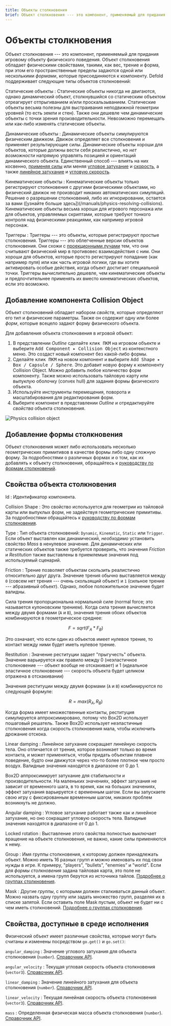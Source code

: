 ```yaml
---
title: Объекты столкновения
brief: Объект столкновения --- это компонент, применяемый для придания игровому объекту физического поведения. Объект столкновения обладает физическими свойствами и формой в пространстве.
---
```


# Объекты столкновения

Объект столкновения --- это компонент, применяемый для придания игровому объекту физического поведения. Объект столкновения обладает физическими свойствами, такими, как вес, трение и форма, при этом его пространственные пределы задаются одной или несколькими _формами_, которые присоединяются к компоненту. Defold поддерживает следующие типы объектов столкновений:

Статические объекты
: Статические объекты никогда не двигаются, однако динамический объект, столкнувшийся со статическим объектом отреагирует отпрыгиванием и/или проскальзыванием. Статические объекты весьма полезны для выстраивания неподвижной геометрии уровней (то есть земли и стен). Также они дешевле чем динамические объекты с точки зрения производительности. Невозможно перемещать или как-либо изменять статические объекты.

Динамические объекты
: Динамические объекты симулируются физическим движком. Движок определяет все столкновения и применяет результирующие силы. Динамические объекты хороши для объектов, которые должны вести себя реалистично, но *нет возможности* напрямую управлять позицией и ориентаций динамического объекта. Единственный способ --- влиять на них косвенно, [применяя силы](/ref/physics/#apply_force) или меняя [угловое затухание](/ref/stable/physics/#angular_damping) и [скорость](/ref/stable/physics/#linear_velocity), а также [линейное затухание](/ref/stable/physics/#linear_damping) и [угловую скорость](/ref/stable/physics/#angular_velocity).

Кинематические объекты
: Кинематические объекты только регистрируют столкновения с другими физическими объектами, но физический движок не производит никаких автоматических симуляций. Решение о разрешении столкновений, либо их игнорировании, остается за вами ([узнайте больше здесь])(/manuals/physics-resolving-collisions). Кинематические объекты весьма хороши для игрового персонажа или для объектов, управляемых скриптами, которые требуют тонкого контроля над физическими реакциями, как например игровой персонаж.

Триггеры
: Триггеры --- это объекты, которые регистрируют простые столкновения. Триггеры --- это облегченные версии объектов столкновения. Они схожи с [проекционными лучами](/manuals/physics-ray-cast) тем, что они считывают физический мир в противовес взаимодействия с ним. Они хороши для объектов, которые просто регистрируют попадание (как например пуля) или как часть игровой логики, где вы хотите активировать особые действия, когда объект достигает специальной точки. Триггеры вычислительно дешевле, чем кинематические объекты и предпочтительнее применять их вместо кинематических объектов, если это возможно.


## Добавление компонента Collision Object

Объект столкновений обладает набором *свойств*, которые определяют его тип и физические параметры. Также он содержит одну или более *форм*, которые всецело задают форму физического объекта.

Для добавления объекта столкновения в игровой объект:

1. В представлении *Outline* сделайте <kbd>клик ПКМ</kbd> на игровом объекте и выберите <kbd>Add Component ▸ Collision Object</kbd> из контекстного меню. Это создаст новый компонент без какой-либо формы.
2. Сделайте <kbd>клик ПКМ</kbd> на новом компонент и выберите <kbd>Add Shape ▸ Box / Capsule / Sphere</kbd>. Это добавит новую форму к компоненту Collision Object. Можно добавить любое количество форм компоненту. Также можно использовать тайловую карту или выпуклую оболочку (convex hull) для задания формы физического объекта.
3. Используйте инструменты перемещения, поворота и масштабирования для редактирования форм.
4. Выберите компонент в представлении *Outline* и отредактируйте *свойства* объекта столкновения.

![Physics collision object](images/physics/collision_object.png)


## Добавление формы столкновения

Объект столкновения может либо использовать несколько геометрических примитивов в качестве формы либо одну сложную форму. За подробностями о различных формах и о том, как их добавлять к объекту столкновения, обращайтесь к [руководству по формам столкновений](/manuals/physics-shapes).


## Свойства объекта столкновения

Id
: Идентификатор компонента.

Collision Shape
: Это свойство используется для геометрии из тайловой карты или выпуклых форм, не задействуя геометрические примитивы. За подробностями обращайтесь к [руководству по формам столкновения](/manuals/physics-shapes).

Type
: Тип объекта столкновений: `Dynamic`, `Kinematic`, `Static` или `Trigger`. Если объект выставлен как динамический, _необходимо_ установить свойство *Mass* в ненулевое значение. Для динамических или статических объектов также требуется проверить, что значения *Friction* и *Restitution* также выставлены в приемлемые значения под используемый сценарий.

Friction
: Трение позволяет объектам скользить реалистично относительно друг друга. Значение трения обычно выставляется между `0` (совсем нет трения --- очень скользящий объект) и `1` (сильное трение --- абразивный объект). Однако, любое положительное значение будет валидны.

  Сила трения пропорциональна нормальной силе (normal force; это называется кулоновским трением). Когда сила трения вычисляется между двумя формами (`A` и `B`), значения трения обоих объектов комбинируются в геометрическое среднее:

```math
  F = sqrt( F_A * F_B )
```

  Это означает, что если один из объектов имеет нулевое трение, то контакт между ними будет иметь нулевое трение.

Restitution
: Значение реституции задает "прыгучесть" объекта. Значение варьируется как правило между 0 (неэластичное столкновение --- объект вообще не отскакивает) и 1 (идеальное эластичное столкновение --- скорость объекта будет целиком отражена в отскакивании)

  Значения реституции между двумя формами (`A` и `B`) комбинируются по следующей формуле:

```math
  R = max( R_A, R_B )
```

  Когда форма имеет множественные контакты, реституция симулируется аппроксимировано, потому что Box2D использует пошаговый решатель. Также Box2D использует неэластичные столкновения когда скорость столкновения мала, чтобы исключить дрожание отскока.

Linear damping
: Линейное затухание сокращает линейную скорость тела. Оно отличается от трения, которое возникает только во время контакта, и может применяться, чтобы придать объектам плавное поведение, будто они движутся через что-то более плотное чем просто воздух. Валидные значения находятся в диапазоне от 0 до 1.

  Box2D аппроксимирует затухание для стабильности и производительности. На маленьких значениях, эффект затухания не зависит от временного шага, в то время, как на больших значениях, эффект затухания варьируется с временным шагом. Если вы запускаете свою игру с фиксированным временным шагом, никаких проблем возникнуть не должно.

Angular damping
: Угловое затухание работает также как и линейное затухание, но оно сокращает угловую скорость тела. Валидные значения находятся в диапазоне от 0 до 1.

Locked rotation
: Выставление этого свойства полностью выключает вращение на объекте столкновения, не важно, какие силы применяются к нему.

Group
: Имя группы столкновения, к которому должен принадлежать объект. Можно иметь 16 разных групп и можно именовать их под свои нужды в игре. К примеру,  "players", "bullets", "enemies" и "world". Если для *формы столкновения* задана тайловая карта, это поле не используется, а имена групп берутся из источника тайлов. [Подробнее о группах столкновения](/manuals/physics-groups).

Mask
: Другие _группы_, с которыми должен сталкиваться данный объект. Можно назвать одну группу или задать множество групп, разделяя их в списке запятой. Если оставить поле Mask пустым, объект не будет ни с чем иметь столкновений. [Подробнее о группах столкновения](/manuals/physics-groups).


## Свойства, доступные в среде исполнения

Физический объект имеет различные свойства, которые могут быть считаны и изменены посредством `go.get()` и `go.set()`:

`angular_damping`
: Значение углового затухания для объекта столкновения (`number`). [Справочник API](/ref/physics/#angular_damping).

`angular_velocity`
: Текущая угловая скорость объекта столкновения (`vector3`). [Справочник API](/ref/physics/#angular_velocity).

`linear_damping`
: Значение линейного затухания для объекта столкновения (`number`). [Справочник API](/ref/physics/#linear_damping).

`linear_velocity`
: Текущая линейная скорость объекта столкновения (`vector3`). [Справочник API](/ref/physics/#linear_velocity).

`mass`
: Определенная физическая масса объекта столкновения (`number`). [Справочник API](/ref/physics/#mass).
